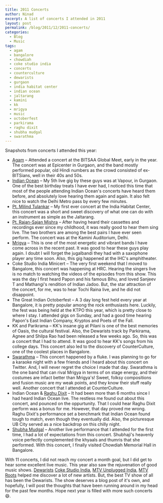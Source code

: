 ```yaml
---
title: 2011 Concerts
author: Ninad
excerpt: A list of concerts I attended in 2011
layout: post
permalink: /blog/2011/12/2011-concerts/
categories:
  - Blog
  - Music
tags:
  - agam
  - bangalore
  - chowdiah
  - coke studio india
  - concerts
  - counterculture
  - dewarists
  - gurgaon
  - india habitat center
  - indian ocean
  - jaltarang
  - kamini
  - kk
  - mrigya
  - music
  - octoberfest
  - parkirama
  - raghu dixit
  - shubha mudgal
  - swarathma
---
```

Snapshots from concerts I attended this year:

  * [Agam](https://twitter.com/agamlive) &#8211; Attended a concert at the BITSAA Global Meet, early in the year. The concert was at Epicenter in Gurgaon, and the band mostly performed popular, old Hindi numbers as the crowd consisted of ex-BITSians, well in their 40s and 50s.
  * [Indian Ocean](www.indianoceanmusic.com/) &#8211; My 5th live gig by these guys was at Vapour, in Gurgaon. One of the best birthday treats I have ever had, I noticed this time that most of the people attending Indian Ocean's concerts have heard them before, and absolutely love hearing them again and again. It also felt nice to watch the Delhi Metro pass by every few minutes.
  * [Pt. Milind Tulankar](http://jaltarang.com/main.htm) &#8211; My first ever concert at the India Habitat Center, this concert was a short and sweet discovery of what one can do with an instrument as simple as the Jaltarang.
  * [Pt. Rajan-Sajan Mishra](en.wikipedia.org/wiki/Rajan_and_Sajan_Mishra) &#8211; After having heard their cassettes and recordings ever since my childhood, it was really good to hear them sing live. The two brothers are among the best pairs I have ever seen perform. The concert was at the Kamini Auditorium, Delhi.
  * [Mrigya](www.mrigya.com/) &#8211; This is one of the most energetic and vibrant bands I have come across in the recent past. It was good to hear these guys play again. I doubt I will forget the jugalbandi they had with a saxophone player any time soon. Also, this gig happened at the IHC's amphitheater.
  * Coke Studio India Minicert &#8211; The very first weekend that I moved to Bangalore, this concert was happening at HRC. Hearing the singers live is no match to watching the videos of the episodes from this show. This was the day I first heard Papon and his famous Bihu, and loved Sanjeev T and Mathangi's rendition of Indian Jadoo. But, the star attraction of the concert, for me, was to hear Tochi Raina live, and he did not disappoint.
  * The Great Indian Octoberfest &#8211; A 3 day long fest held every year at Bangalore, it is pretty popular among the rock enthusiasts here. Luckily, the fest was being held at the KTPO this year, which is pretty close to where I stay. I attended gigs on Sunday, and had a good time hearing Papon's East Indian Company, Kryptos and Poets of the Fall.
  * KK and Parikrama &#8211; KK's insane gig at Pilani is one of the best memories of Oasis, the cultural festival. Also, the Dewarists track by Parkirama, Agnee and Shilpa Rao had been released a few weeks ago. So, this was a concert that I had to attend. It was good to hear KK's songs from his college days. This concert also led to the discovery of CounterCulture, one of the coolest places in Bangalore.
  * [Swarathma](https://twitter.com/swarathma) &#8211; This concert happened by a fluke. I was planning to go for a karaoke night with a few friends and I heard about this concert on Twitter. And, I will never regret the choice I made that day. Swarathma is the one band that can rival Mrigya in terms of on stage energy, and their costumes are infact better than Mrigya's! Sweet, folksy compositions and fusion music are my weak points, and they know their stuff really well. Another concert that I attended at CounterCulture.
  * Indian Ocean & [Raghu Dixit](https://twitter.com/raghu_dixit) &#8211; It had been more than 6 months since I had heard Indian Ocean live. The restless me found out about this concert, and pounced on the oppurtunity. That I could hear Raghu Dixit perform was a bonus for me. However, that day proved me wrong. Raghu Dixit's performance set a benchmark that Indian Ocean found tough to match, even though they eventually did. Also, the picturesque UB City served as a nice backdrop on this chilly night.
  * [Shubha Mudgal](https://twitter.com/smudgal) &#8211; Another live performance that I attended for the first time, I had a lot of expectations from this concert. Shubhaji's heavenly voice perfectly complemented the khyaals and thumris that she performed. With this concert, I finally visited Chowdiah Memorial Hall in Bangalore.

With 11 concerts, I did not reach my concert a month goal, but I did get to hear some excellent live music. This year also saw the rejuvenation of good music shows. [ Dewarists](https://twitter.com/dewarists) [Coke Studio India](https://twitter.com/#!/CokeStudioIN), [MTV Unplugged India](), [MTV Roots](https://twitter.com/MTVRoots) helped me discover a lot of new artists. But, the best TV show of all has been the Dewarists. The show deserves a blog post of it's own, and hopefully, I will post the thoughts that have been running around in my head for the past few months. Hope next year is filled with more such concerts :smile:.
